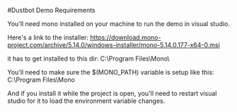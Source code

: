 #Dustbot Demo Requirements

You'll need mono installed on your machine to run the demo in visual studio.

Here's a link to the installer:
https://download.mono-project.com/archive/5.14.0/windows-installer/mono-5.14.0.177-x64-0.msi

it has to get installed to this dir: C:\Program Files\Mono\

You'll need to make sure the $(MONO_PATH) variable is setup like this:
C:\Program Files\Mono

And if you install it while the project is open, you'll need to restart visual studio for it to load the environment variable changes.
